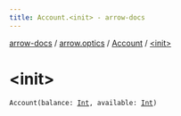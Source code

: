 ```yaml
---
title: Account.<init> - arrow-docs
---
```


[arrow-docs](../../index.html) / [arrow.optics](../index.html) / [Account](index.html) / [&lt;init&gt;](./-init-.html)

# &lt;init&gt;

`Account(balance: `[`Int`](https://kotlinlang.org/api/latest/jvm/stdlib/kotlin/-int/index.html)`, available: `[`Int`](https://kotlinlang.org/api/latest/jvm/stdlib/kotlin/-int/index.html)`)`
